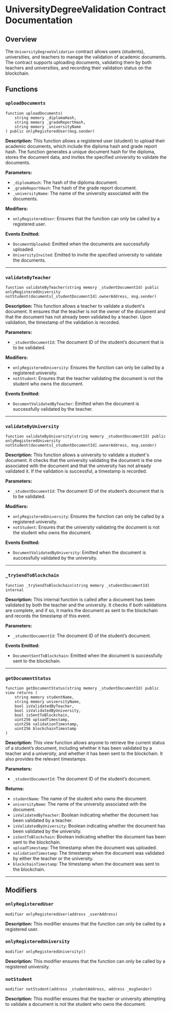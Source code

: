 # UniversityDegreeValidation Contract Documentation

## Overview

The `UniversityDegreeValidation` contract allows users (students), universities, and teachers to manage the validation of academic documents. The contract supports uploading documents, validating them by both teachers and universities, and recording their validation status on the blockchain.

## Functions

### `uploadDocuments`

```solidity
function uploadDocuments(
    string memory _diplomaHash,
    string memory _gradeReportHash,
    string memory _universityName
) public onlyRegisteredUser(msg.sender)
```

**Description:**
This function allows a registered user (student) to upload their academic documents, which include the diploma hash and grade report hash. The function generates a unique document hash for the diploma, stores the document data, and invites the specified university to validate the documents.

**Parameters:**
- `_diplomaHash`: The hash of the diploma document.
- `_gradeReportHash`: The hash of the grade report document.
- `_universityName`: The name of the university associated with the documents.

**Modifiers:**
- `onlyRegisteredUser`: Ensures that the function can only be called by a registered user.

**Events Emitted:**
- `DocumentUploaded`: Emitted when the documents are successfully uploaded.
- `UniversityInvited`: Emitted to invite the specified university to validate the documents.

---

### `validateByTeacher`

```solidity
function validateByTeacher(string memory _studentDocumentId) public onlyRegisteredUniversity notStudent(documents[_studentDocumentId].ownerAddress, msg.sender)
```

**Description:**
This function allows a teacher to validate a student's document. It ensures that the teacher is not the owner of the document and that the document has not already been validated by a teacher. Upon validation, the timestamp of the validation is recorded.

**Parameters:**
- `_studentDocumentId`: The document ID of the student’s document that is to be validated.

**Modifiers:**
- `onlyRegisteredUniversity`: Ensures the function can only be called by a registered university.
- `notStudent`: Ensures that the teacher validating the document is not the student who owns the document.

**Events Emitted:**
- `DocumentValidatedByTeacher`: Emitted when the document is successfully validated by the teacher.

---

### `validateByUniversity`

```solidity
function validateByUniversity(string memory _studentDocumentId) public onlyRegisteredUniversity notStudent(documents[_studentDocumentId].ownerAddress, msg.sender)
```

**Description:**
This function allows a university to validate a student's document. It checks that the university validating the document is the one associated with the document and that the university has not already validated it. If the validation is successful, a timestamp is recorded.

**Parameters:**
- `_studentDocumentId`: The document ID of the student’s document that is to be validated.

**Modifiers:**
- `onlyRegisteredUniversity`: Ensures the function can only be called by a registered university.
- `notStudent`: Ensures that the university validating the document is not the student who owns the document.

**Events Emitted:**
- `DocumentValidatedByUniversity`: Emitted when the document is successfully validated by the university.

---

### `_trySendToBlockchain`

```solidity
function _trySendToBlockchain(string memory _studentDocumentId) internal
```

**Description:**
This internal function is called after a document has been validated by both the teacher and the university. It checks if both validations are complete, and if so, it marks the document as sent to the blockchain and records the timestamp of this event.

**Parameters:**
- `_studentDocumentId`: The document ID of the student’s document.

**Events Emitted:**
- `DocumentSentToBlockchain`: Emitted when the document is successfully sent to the blockchain.

---

### `getDocumentStatus`

```solidity
function getDocumentStatus(string memory _studentDocumentId) public view returns (
    string memory studentName,
    string memory universityName,
    bool isValidatedByTeacher,
    bool isValidatedByUniversity,
    bool isSentToBlockchain,
    uint256 uploadTimestamp,
    uint256 validationTimestamp,
    uint256 blockchainTimestamp
)
```

**Description:**
This view function allows anyone to retrieve the current status of a student’s document, including whether it has been validated by a teacher and a university, and whether it has been sent to the blockchain. It also provides the relevant timestamps.

**Parameters:**
- `_studentDocumentId`: The document ID of the student’s document.

**Returns:**
- `studentName`: The name of the student who owns the document.
- `universityName`: The name of the university associated with the document.
- `isValidatedByTeacher`: Boolean indicating whether the document has been validated by a teacher.
- `isValidatedByUniversity`: Boolean indicating whether the document has been validated by the university.
- `isSentToBlockchain`: Boolean indicating whether the document has been sent to the blockchain.
- `uploadTimestamp`: The timestamp when the document was uploaded.
- `validationTimestamp`: The timestamp when the document was validated by either the teacher or the university.
- `blockchainTimestamp`: The timestamp when the document was sent to the blockchain.

---

## Modifiers

### `onlyRegisteredUser`

```solidity
modifier onlyRegisteredUser(address _userAddress)
```

**Description:**
This modifier ensures that the function can only be called by a registered user.

### `onlyRegisteredUniversity`

```solidity
modifier onlyRegisteredUniversity()
```

**Description:**
This modifier ensures that the function can only be called by a registered university.

### `notStudent`

```solidity
modifier notStudent(address _studentAddress, address _msgSender)
```

**Description:**
This modifier ensures that the teacher or university attempting to validate a document is not the student who owns the document.
